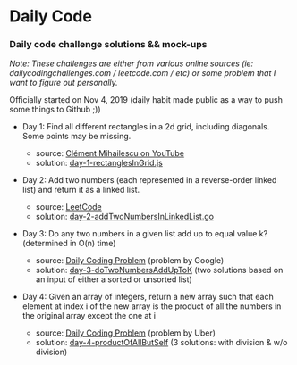# Daily Code
### Daily code challenge solutions &amp;&amp; mock-ups

_Note: These challenges are either from various online sources (ie: dailycodingchallenges.com / leetcode.com / etc) or some problem that I want to figure out personally._

Officially started on Nov 4, 2019 (daily habit made public as a way to push some things to Github ;))

- Day 1: Find all different rectangles in a 2d grid, including diagonals. Some points may be missing.
  - source: [Clément Mihailescu on YouTube](https://www.youtube.com/watch?v=EuPSibuIKIg)
  - solution: [day-1-rectanglesInGrid.js](day-1-rectanglesInGrid.js)

- Day 2: Add two numbers (each represented in a reverse-order linked list) and return it as a linked list.
  - source: [LeetCode](https://leetcode.com/problems/add-two-numbers/)
  - solution: [day-2-addTwoNumbersInLinkedList.go](day-2-addTwoNumbersInLinkedList.go)

- Day 3: Do any two numbers in a given list add up to equal value k? (determined in O(n) time)
  - source: [Daily Coding Problem](https://www.dailycodingproblem.com/) (problem by Google)
  - solution: [day-3-doTwoNumbersAddUpToK](day-3-doTwoNumbersAddUpToK.go) (two solutions based on an input of either a sorted or unsorted list)

- Day 4: Given an array of integers, return a new array such that each element at index i of the new array is the product of all the numbers in the original array except the one at i
  - source: [Daily Coding Problem](https://www.dailycodingproblem.com/) (problem by Uber)
  - solution: [day-4-productOfAllButSelf](day-4-productOfAllButSelf.go) (3 solutions: with division & w/o division)